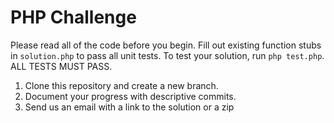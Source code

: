 # PHP Challenge
Please read all of the code before you begin. Fill out existing function stubs in `solution.php` to pass all unit tests.
To test your solution, run `php test.php`. ALL TESTS MUST PASS. 

1. Clone this repository and create a new branch.
2. Document your progress with descriptive commits.
3. Send us an email with a link to the solution or a zip
